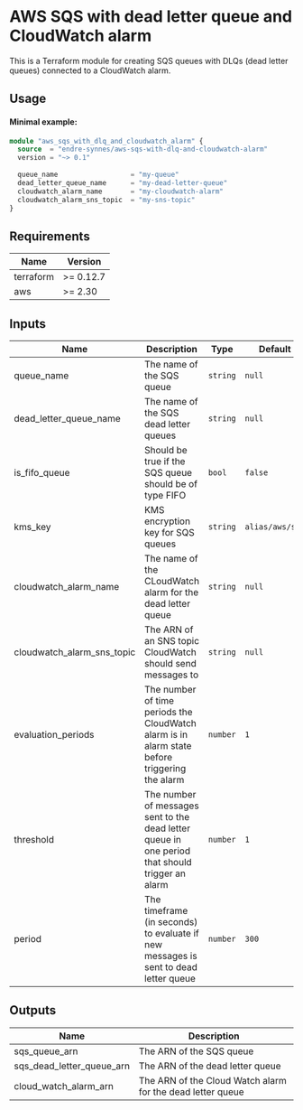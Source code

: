 # AWS SQS with dead letter queue and CloudWatch alarm
This is a Terraform module for creating SQS queues with DLQs (dead letter queues) connected to a CloudWatch alarm.

## Usage

#### Minimal example:
```terraform
module "aws_sqs_with_dlq_and_cloudwatch_alarm" {
  source  = "endre-synnes/aws-sqs-with-dlq-and-cloudwatch-alarm"
  version = "~> 0.1"
  
  queue_name                  = "my-queue"
  dead_letter_queue_name      = "my-dead-letter-queue"
  cloudwatch_alarm_name       = "my-cloudwatch-alarm"
  cloudwatch_alarm_sns_topic  = "my-sns-topic"
}
```

## Requirements
| Name      | Version   |
|-----------|-----------|
| terraform | >= 0.12.7 | 
| aws       | >= 2.30   | 


## Inputs
| Name                       | Description | Type | Default | Required |
|----------------------------|-------------|------|---------|----------|
| queue_name                 | The name of the SQS queue|`string`|`null`|yes|
| dead_letter_queue_name     | The name of the SQS dead letter queues|`string`|`null`|yes|
| is_fifo_queue              | Should be true if the SQS queue should be of type FIFO|`bool`|`false`|no|
| kms_key                    | KMS encryption key for SQS queues|`string`|`alias/aws/sqs`|no|
| cloudwatch_alarm_name      | The name of the CLoudWatch alarm for the dead letter queue|`string`|`null`|yes|
| cloudwatch_alarm_sns_topic | The ARN of an SNS topic CloudWatch should send messages to|`string`|`null`|yes|
| evaluation_periods         | The number of time periods the CloudWatch alarm is in alarm state before triggering the alarm|`number`|`1`|no|
| threshold                  | The number of messages sent to the dead letter queue in one period that should trigger an alarm|`number`|`1`|no|
| period                     | The timeframe (in seconds) to evaluate if new messages is sent to dead letter queue|`number`|`300`|no|

## Outputs
| Name                      | Description                                                |
|---------------------------|------------------------------------------------------------|
| sqs_queue_arn             | The ARN of the SQS queue                                   |
| sqs_dead_letter_queue_arn | The ARN of the dead letter queue                           |
| cloud_watch_alarm_arn     | The ARN of the Cloud Watch alarm for the dead letter queue |
